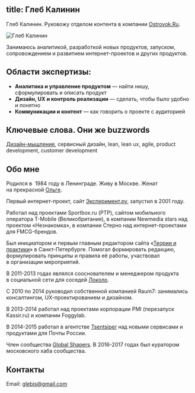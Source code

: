 title: Глеб Калинин
---
<div itemscope itemtype="http://schema.org/Person"><p><span itemprop="name">Глеб</span> <span itemprop="familyName">Калинин</span>. Руковожу отделом контента в компании <a itemprop="affiliation" href="//ostrovok.ru/">Ostrovok.Ru</a>.</p><div class="illustration"><img itemprop="image" src="http://glebkalinin.ru/images/2015-gleb-kalinin-by-natalia-gladysheva.jpg" alt="Глеб Калинин" title="Глеб Калинин. Фото: Наталья Гладышева"></div>

<p>Занимаюсь аналитикой, разработкой новых продуктов, запуском, сопровождением и развитием интернет-проектов и других продуктов.</p>


## Области экспертизы:
* <strong>Аналитика и управление продуктом</strong> — найти нишу, сформулировать и описать продукт</li>
* <strong>Дизайн, UX и контроль реализации</strong> — сделать, чтобы было удобно и понятно</li>
* <strong>Коммуникации и контент</strong> — как говорить о проекте с аудиторией</li>

## Ключевые слова. Они же buzzwords
<p><a href="http://glebkalinin.ru/tags/design-thinking">Дизайн-мышление</a>, сервисный дизайн, lean, lean ux, agile, product development, customer development</p>

<h2>Обо мне</h2>

<p>Родился в  <span itemprop="birthDate" datetime="1984-04-24">1984</span> году в <span itemprop="birthPlace">Ленинград</span>е. Живу в Москве. Женат на прекрасной <a href="http://olgakalinina.com/" itemprop="spouse">Ольге</a>.</p>

<p>Первый интернет-проект, сайт <a href="http://experiment.ru">Эксперимент.ру</a>, запустил в 2001 году. </p>

<p>Работал над проектами Sportbox.ru (РТР), сайтом мобильного оператора T-Mobile (Великобритания), в компании Newmedia stars над проектом «Незнакомка», в компании Стерно над интернет-проектами для FMCG-брендов.</p>

<p>Был инициатором и первым главным редактором сайта «<a href="http://theoryandpractice.ru">Теории и практики</a>» в Санкт-Петербурге. Помогал формировать редакцию, формулировать принципы и правила её работы, участвовал в организации мероприятий.</p>

<p>В 2011-2013 годах являлся сооснователем и менеджером продукта в социальной сети для соседей <a href="http://www.dp.ru/a/2011/05/26/V_Peterburge_zapuskajut_so/">Локоло</a>.</p>

<p>С 2010 по 2014 руководил собственной компанией Raum7: занимались консалтингом, UX-проектированием и дизайном.</p>

<p>В 2013-2014 работал над проектами корпорации PMI (перезапуск Kassir.ru) и компании Foggylab. </p>

<p>В 2014-2015 работал в агентстве <a href="http://tsentsiper.com" itemprop="affiliation">Tsentsiper</a> над новыми сервисами и продуктами для Почты России. </p>

<p>Член сообщества <span itemscope itemtype="http://schema.org/Organization" itemprop="memberOf"><a href="http://globalshapers.org/"  itemprop="name">Global Shapers</a></span>. В 2016-2017 годах был куратором московского хаба сообщества.</p>

<h2>Контакты</h2><p>Email: <a href="mailto:glebis@gmail.com" itemprop="email">glebis@gmail.com</a></p>

</div>